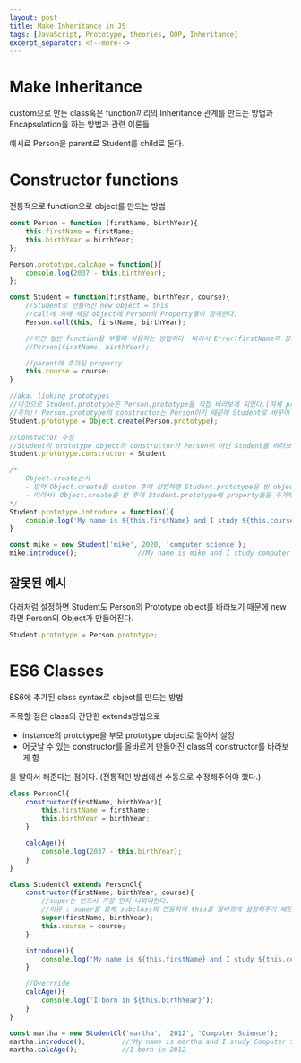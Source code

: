 ```yaml
---
layout: post
title: Make Inheritance in JS
tags: [JavaScript, Prototype, theories, OOP, Inheritance]
excerpt_separator: <!--more-->
---
```


# Make Inheritance

custom으로 만든 class혹은 function끼리의 Inheritance 관계를 만드는 방법과 Encapsulation을 하는 방법과 관련 이론들

<!--more-->

예시로 Person을 parent로 Student를 child로 둔다.

# Constructor functions

전통적으로 function으로 object를 만드는 방법

```javascript
const Person = function (firstName, birthYear){
    this.firstName = firstName;
    this.birthYear = birthYear;
};

Person.prototype.calcAge = function(){
    console.log(2037 - this.birthYear);
};

const Student = function(firstName, birthYear, course){
    //Student로 만들어진 new object = this
    //call에 의해 해당 object에 Person의 Property들이 함께한다.
    Person.call(this, firstName, birthYear);

    //이건 일반 function을 부를때 사용하는 방법이다. 따라서 Error(firstName이 정의되어 있지 않으니)
    //Person(firstName, birthYear);

    //parent에 추가된 property
    this.course = course;
}

//aka. linking prototypes
//이것으로 Student.prototype은 Person.prototype을 직접 바라보게 되었다.(자체 property들은 초기화)
//주의!! Person.prototype의 constructor는 Person이기 때문에 Student로 바꾸어 주어야 한다.
Student.prototype = Object.create(Person.prototype);

//Constuctor 수정
//Student의 prototype object의 constructor가 Person이 아닌 Student를 바라보게 올바르게 수정하였다!
Student.prototype.constructor = Student

/*
    Object.create순서
    - 만약 Object.create를 custom 후에 선언하면 Student.prototype은 빈 object로 overwrite되어버린다.
    - 따라서! Object.create를 한 후에 Student.prototype에 property들을 추가해야한다.
*/
Student.prototype.introduce = function(){
    console.log('My name is ${this.firstName} and I study ${this.course}');
}

const mike = new Student('mike', 2020, 'computer science');
mike.introduce();               //My name is mike and I study computer science
```

## 잘못된 예시

아래처럼 설정하면 Student도 Person의 Prototype object를 바라보기 때문에 new하면 Person의 Object가 만들어진다.

```javascript
Student.prototype = Person.prototype;
```

# ES6 Classes

ES6에 추가된 class syntax로 object를 만드는 방법

주목할 점은 class의 간단한 extends방법으로

- instance의 prototype을 부모 prototype object로 알아서 설정
- 어긋날 수 있는 constructor를 올바르게 만들어진 class의 constructor를 바라보게 함

을 알아서 해준다는 점이다. (전통적인 방법에선 수동으로 수정해주어야 했다.)

```javascript
class PersonCl{
    constructor(firstName, birthYear){
        this.firstName = firstName;
        this.birthYear = birthYear;
    }

    calcAge(){
        console.log(2037 - this.birthYear);
    }
}

class StudentCl extends PersonCl{
    constructor(firstName, birthYear, course){
        //super는 반드시 가장 먼저 나와야한다.
        //이유 : super를 통해 subclass와 연동하여 this를 올바르게 설정해주기 때문이다.
        super(firstName, birthYear);
        this.course = course;
    }

    introduce(){
        console.log('My name is ${this.firstName} and I study ${this.course}');
    }

    //Overrride
    calcAge(){
        console.log('I born in ${this.birthYear}');
    }
}

const martha = new StudentCl('martha', '2012', 'Computer Science');
martha.introduce();         //'My name is martha and I study Computer Science
martha.calcAge();           //I born in 2012
```